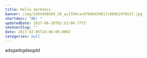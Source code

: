 ```yaml
---
title: Hello darkness
banner: /img/1454498509_20_ac1f04cac07606d39017c080b24f052f.jpg
shortdesc: "OK! "
updatedDate: 2017-06-28T02:53:06.777Z
cmsUserSlug: ""
date: 2017-02-05T16:00:00.000Z
categories: null
---
```


adsgadsgdasgdd